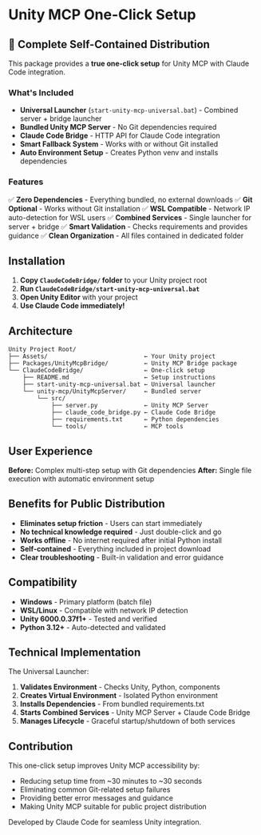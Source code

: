 # Unity MCP One-Click Setup

## 🚀 Complete Self-Contained Distribution

This package provides a **true one-click setup** for Unity MCP with Claude Code integration.

### What's Included

- **Universal Launcher** (`start-unity-mcp-universal.bat`) - Combined server + bridge launcher
- **Bundled Unity MCP Server** - No Git dependencies required
- **Claude Code Bridge** - HTTP API for Claude Code integration
- **Smart Fallback System** - Works with or without Git installed
- **Auto Environment Setup** - Creates Python venv and installs dependencies

### Features

✅ **Zero Dependencies** - Everything bundled, no external downloads
✅ **Git Optional** - Works without Git installation
✅ **WSL Compatible** - Network IP auto-detection for WSL users
✅ **Combined Services** - Single launcher for server + bridge
✅ **Smart Validation** - Checks requirements and provides guidance
✅ **Clean Organization** - All files contained in dedicated folder

## Installation

1. **Copy `ClaudeCodeBridge/` folder** to your Unity project root
2. **Run `ClaudeCodeBridge/start-unity-mcp-universal.bat`**
3. **Open Unity Editor** with your project
4. **Use Claude Code immediately!**

## Architecture

```
Unity Project Root/
├── Assets/                           ← Your Unity project
├── Packages/UnityMcpBridge/          ← Unity MCP Bridge package
└── ClaudeCodeBridge/                 ← One-click setup
    ├── README.md                     ← Setup instructions
    ├── start-unity-mcp-universal.bat ← Universal launcher
    └── unity-mcp/UnityMcpServer/     ← Bundled server
        └── src/
            ├── server.py             ← Unity MCP Server
            ├── claude_code_bridge.py ← Claude Code Bridge
            ├── requirements.txt      ← Python dependencies
            └── tools/                ← MCP tools
```

## User Experience

**Before:** Complex multi-step setup with Git dependencies
**After:** Single file execution with automatic environment setup

## Benefits for Public Distribution

- **Eliminates setup friction** - Users can start immediately
- **No technical knowledge required** - Just double-click and go
- **Works offline** - No internet required after initial Python install
- **Self-contained** - Everything included in project download
- **Clear troubleshooting** - Built-in validation and error guidance

## Compatibility

- **Windows** - Primary platform (batch file)
- **WSL/Linux** - Compatible with network IP detection
- **Unity 6000.0.37f1+** - Tested and verified
- **Python 3.12+** - Auto-detected and validated

## Technical Implementation

The Universal Launcher:
1. **Validates Environment** - Checks Unity, Python, components
2. **Creates Virtual Environment** - Isolated Python environment
3. **Installs Dependencies** - From bundled requirements.txt
4. **Starts Combined Services** - Unity MCP Server + Claude Code Bridge
5. **Manages Lifecycle** - Graceful startup/shutdown of both services

## Contribution

This one-click setup improves Unity MCP accessibility by:
- Reducing setup time from ~30 minutes to ~30 seconds
- Eliminating common Git-related setup failures
- Providing better error messages and guidance
- Making Unity MCP suitable for public project distribution

Developed by Claude Code for seamless Unity integration.